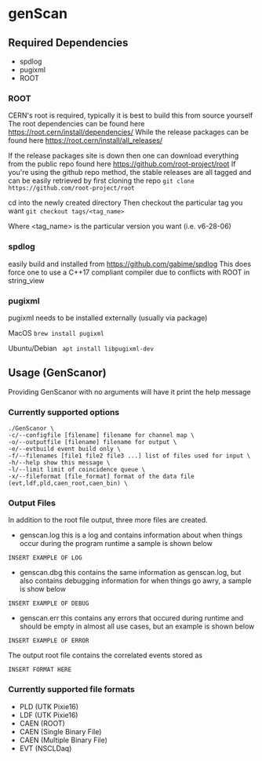 # genScan

## Required Dependencies
- spdlog
- pugixml
- ROOT

### ROOT 
CERN's root is required, typically it is best to build this from source yourself
The root dependencies can be found here https://root.cern/install/dependencies/
While the release packages can be found here https://root.cern/install/all_releases/

If the release packages site is down then one can download everything from the public repo found here https://github.com/root-project/root
If you're using the github repo method, the stable releases are all tagged and can be easily retrieved by first cloning the repo
```git clone https://github.com/root-project/root```

cd into the newly created directory
Then checkout the particular tag you want
```git checkout tags/<tag_name>```

Where <tag_name> is the particular version you want (i.e. v6-28-06)


### spdlog
easily build and installed from https://github.com/gabime/spdlog
This does force one to use a C++17 compliant compiler due to conflicts with ROOT in string_view

### pugixml
pugixml needs to be installed externally (usually via package)

MacOS 
```brew install pugixml```

Ubuntu/Debian
``` apt install libpugixml-dev```

## Usage (GenScanor)
Providing GenScanor with no arguments will have it print the help message

### Currently supported options
``` 
./GenScanor \
-c/--configfile [filename] filename for channel map \
-o/--outputfile [filename] filename for output \ 
-e/--evtbuild event build only \
-f/--filenames [file1 file2 file3 ...] list of files used for input \
-h/--help show this message \
-l/--limit limit of coincidence queue \
-x/--fileformat [file_format] format of the data file (evt,ldf,pld,caen_root,caen_bin) \
```

### Output Files
In addition to the root file output, three more files are created.

- genscan.log this is a log and contains information about when things occur during the program runtime a sample is shown below
```
INSERT EXAMPLE OF LOG
```

- genscan.dbg this contains the same information as genscan.log, but also contains debugging information for when things go awry, a sample is show below
```
INSERT EXAMPLE OF DEBUG
```

- genscan.err this contains any errors that occured during runtime and should be empty in almost all use cases, but an example is shown below
```
INSERT EXAMPLE OF ERROR
```

The output root file contains the correlated events stored as 
```
INSERT FORMAT HERE
```

### Currently supported file formats
- PLD (UTK Pixie16)
- LDF (UTK Pixie16)
- CAEN (ROOT)
- CAEN (Single Binary File)
- CAEN (Multiple Binary File)
- EVT (NSCLDaq)
